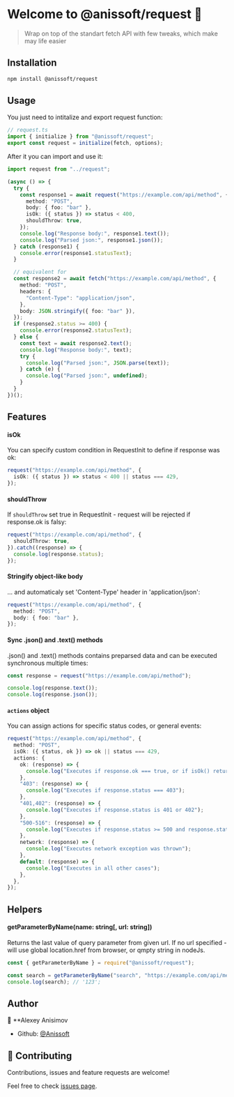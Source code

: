 # Welcome to @anissoft/request 👋

<!-- [![Version](https://img.shields.io/npm/v/request.svg)](https://www.npmjs.com/package/request) -->
<!-- [![Documentation](https://img.shields.io/badge/documentation-yes-brightgreen.svg)](https://github.com/Anissoft/request#readme) -->
<!-- [![Maintenance](https://img.shields.io/badge/Maintained%3F-yes-green.svg)](https://github.com/Anissoft/request/graphs/commit-activity) -->

> Wrap on top of the standart fetch API with few tweaks, which make may life easier

## Installation

```sh
npm install @anissoft/request
```

## Usage

You just need to intitalize and export request function:

```typescript
// request.ts
import { initialize } from "@anissoft/request";
export const request = initialize(fetch, options);
```

After it you can import and use it:

```typescript
import request from "../request";

(async () => {
  try {
    const response1 = await request("https://example.com/api/method", {
      method: "POST",
      body: { foo: "bar" },
      isOk: ({ status }) => status < 400,
      shouldThrow: true,
    });
    console.log("Response body:", response1.text());
    console.log("Parsed json:", response1.json());
  } catch (response1) {
    console.error(response1.statusText);
  }

  // equivalent for
  const response2 = await fetch("https://example.com/api/method", {
    method: "POST",
    headers: {
      "Content-Type": "application/json",
    },
    body: JSON.stringify({ foo: "bar" }),
  });
  if (response2.status >= 400) {
    console.error(response2.statusText);
  } else {
    const text = await response2.text();
    console.log("Response body:", text);
    try {
      console.log("Parsed json:", JSON.parse(text));
    } catch (e) {
      console.log("Parsed json:", undefined);
    }
  }
})();
```

## Features

#### isOk

You can specify custom condition in RequestInit to define if response was ok:

```typescript
request("https://example.com/api/method", {
  isOk: ({ status }) => status < 400 || status === 429,
});
```

#### shouldThrow

If `shouldThrow` set true in RequestInit - request will be rejected if response.ok is falsy:

```typescript
request("https://example.com/api/method", {
  shouldThrow: true,
}).catch((response) => {
  console.log(response.status);
});
```

#### Stringify object-like body

... and automaticaly set 'Content-Type' header in 'application/json':

```typescript
request("https://example.com/api/method", {
  method: "POST",
  body: { foo: "bar" },
});
```

#### Sync .json() and .text() methods

.json() and .text() methods contains preparsed data and can be executed synchronous multiple times:

```typescript
const response = request("https://example.com/api/method");

console.log(response.text());
console.log(response.json());
```

#### `actions` object

You can assign actions for specific status codes, or general events:

```typescript
request("https://example.com/api/method", {
  method: "POST",
  isOk: ({ status, ok }) => ok || status === 429,
  actions: {
    ok: (response) => {
      console.log("Executes if response.ok === true, or if isOk() returns true");
    },
    "403": (response) => {
      console.log("Executes if response.status === 403");
    },
    "401,402": (response) => {
      console.log("Executes if response.status is 401 or 402");
    },
    "500-516": (response) => {
      console.log("Executes if response.status >= 500 and response.status <= 516");
    },
    network: (response) => {
      console.log("Executes network exception was thrown");
    },
    default: (response) => {
      console.log("Executes in all other cases");
    },
  },
});
```

## Helpers

#### getParameterByName(name: string[, url: string])

Returns the last value of query parameter from given url. If no url specified - will use global location.href from browser, or qmpty string in nodeJs.

```typescript
const { getParameterByName } = require("@anissoft/request");

const search = getParameterByName("search", "https://example.com/api/method?search=123");
console.log(search); // '123';
```

## Author

👤 \*\*Alexey Anisimov

- Github: [@Anissoft](https://github.com/Anissoft)

## 🤝 Contributing

Contributions, issues and feature requests are welcome!

Feel free to check [issues page](https://github.com/Anissoft/request/issues).
